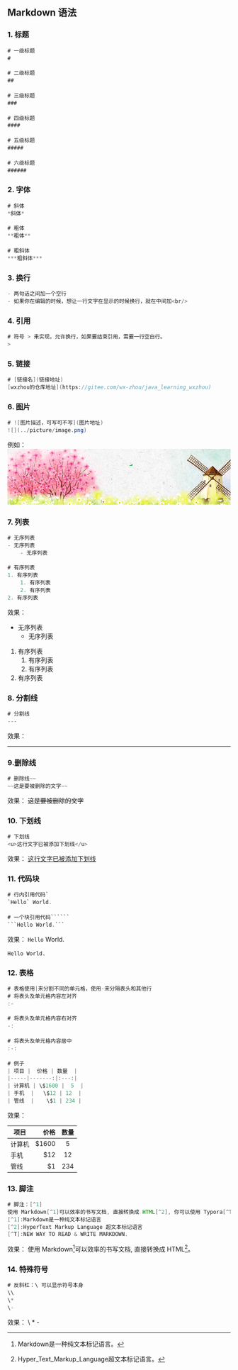 ## Markdown 语法

### 1. 标题
```java
# 一级标题
#

# 二级标题
##

# 三级标题
###

# 四级标题
####

# 五级标题
#####

# 六级标题
######
```

### 2. 字体
```java
# 斜体
*斜体*

# 粗体
**粗体**

# 粗斜体
***粗斜体***
```

### 3. 换行
```java
- 两句话之间加一个空行
- 如果你在编辑的时候，想让一行文字在显示的时候换行，就在中间加<br/>
```

### 4. 引用
```java
# 符号 > 来实现，允许换行，如果要结束引用，需要一行空白行。
>
```

### 5. 链接
```java
# [链接名](链接地址)
[wxzhou的仓库地址](https://gitee.com/wx-zhou/java_learning_wxzhou)
```

### 6. 图片
```java
# ![图片描述，可写可不写](图片地址)
![](../picture/image.png)
```
例如：
![美图](../picture/image.png)

### 7. 列表
```java
# 无序列表
- 无序列表
    - 无序列表

# 有序列表
1. 有序列表
    1. 有序列表
    2. 有序列表
2. 有序列表
```
效果：
- 无序列表
    - 无序列表
1. 有序列表
    1. 有序列表
    2. 有序列表
2. 有序列表

### 8. 分割线
```java
# 分割线
---
```
效果：

---

### 9.删除线
```java
# 删除线~~
~~这是要被删除的文字~~
```
效果：
~~这是要被删除的文字~~

### 10. 下划线
```java
# 下划线
<u>这行文字已被添加下划线</u>
```
效果：
<u>这行文字已被添加下划线</u>

### 11. 代码块
```java
# 行内引用代码`
`Hello` World.

# 一个块引用代码``````
```Hello World.```
```
效果：
`Hello` World.
```
Hello World.
```

### 12. 表格
```java
# 表格使用|来分割不同的单元格，使用-来分隔表头和其他行
# 将表头及单元格内容左对齐
:- 

# 将表头及单元格内容右对齐  
-:

# 将表头及单元格内容居中
:-:

# 例子
| 项目 |  价格 | 数量  |
|-----|-------:|:---:|
| 计算机 | \$1600 |  5  |
| 手机  |   \$12 | 12  |
| 管线  |    \$1 | 234 |

```
效果：

| 项目  |     价格 | 数量  |
|-----|-------:|:---:|
| 计算机 | \$1600 |  5  |
| 手机  |   \$12 | 12  |
| 管线  |    \$1 | 234 |

### 13. 脚注
```java
# 脚注：[^1]
使用 Markdown[^1]可以效率的书写文档, 直接转换成 HTML[^2], 你可以使用 Typora[^T] 编辑器进行书写。
[^1]:Markdown是一种纯文本标记语言
[^2]:HyperText Markup Language 超文本标记语言
[^T]:NEW WAY TO READ & WRITE MARKDOWN.
```
效果：
使用 Markdown[^1]可以效率的书写文档, 直接转换成 HTML[^2]。

[^1]:Markdown是一种纯文本标记语言。
[^2]:Hyper_Text_Markup_Language超文本标记语言。

### 14. 特殊符号
```java
# 反斜杠：\ 可以显示符号本身
\\
\*
\-
```
效果：
\\
\*
\-